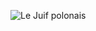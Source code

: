 ![Le Juif polonais](https://upload.wikimedia.org/wikipedia/commons/thumb/5/5e/The_Great_Isaiah_Scroll_MS_A_%281QIsa%29_-_Google_Art_Project.jpg/5300px-The_Great_Isaiah_Scroll_MS_A_%281QIsa%29_-_Google_Art_Project.jpg)
